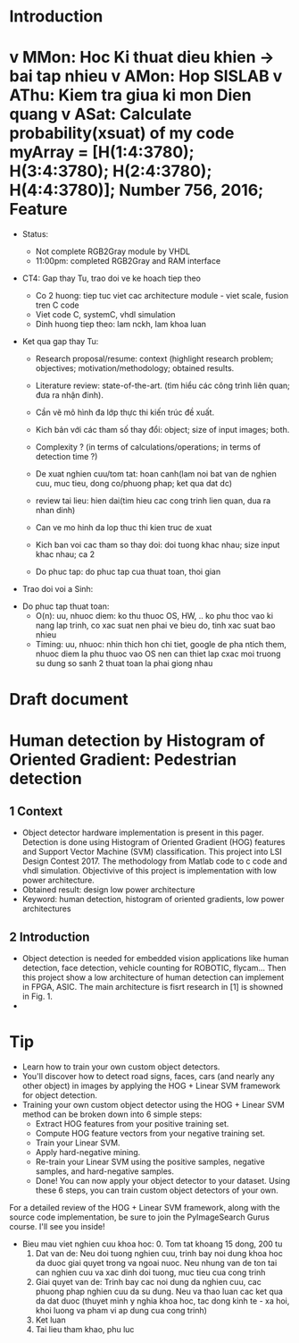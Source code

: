 <!---
/*******************************************************************************
// Project name   :
// File name      : Weekday.md
// Created date   : Sun 19 Mar 2017
// Author         : Huy Hung Ho
// Last modified  : Thu 23 Mar 2017
// Desc           :
*******************************************************************************/
-->
Introduction
============
v	MMon:	Hoc Ki thuat dieu khien -> bai tap nhieu
v	AMon:	Hop SISLAB
v	AThu:	Kiem tra giua ki mon Dien quang
v	ASat:	Calculate probability(xsuat) of my code
	myArray = [H(1:4:3780); H(3:4:3780); H(2:4:3780); H(4:4:3780)];
	Number 756, 2016;
Feature
=======
- Status:
	+ Not complete RGB2Gray module by VHDL
	+ 11:00pm: completed RGB2Gray and RAM interface

- CT4: Gap thay Tu, trao doi ve ke hoach tiep theo
	+ Co 2 huong: tiep tuc viet cac architecture module - viet scale, fusion
	  tren C code
	+ Viet code C, systemC, vhdl simulation
	+ Dinh huong tiep theo: lam nckh, lam khoa luan

- Ket qua gap thay Tu:
	+ Research proposal/resume: context (highlight research problem; objectives; motivation/methodology; obtained results.
	+ Literature review: state-of-the-art. (tìm hiểu các công trình liên quan; đưa ra nhận đinh).
	+ Cần vẽ mô hình đa lớp thực thi kiến trúc đề xuất.
	+ Kich bản với các tham số thay đổi: object; size of input images; both.
	+ Complexity ? (in terms of calculations/operations; in terms of detection time ?)


	+ De xuat nghien cuu/tom tat: hoan canh(lam noi bat van de nghien cuu,
	  muc tieu, dong co/phuong phap; ket qua dat dc)
	+ review tai lieu: hien dai(tim hieu cac cong trinh lien quan, dua ra
	  nhan dinh)
	+ Can ve mo hinh da lop thuc thi kien truc de xuat
	+ Kich ban voi cac tham so thay doi: doi tuong khac nhau; size input
	  khac nhau; ca 2
	+ Do phuc tap: do phuc tap cua thuat toan, thoi gian


- Trao doi voi a Sinh:
+ Do phuc tap thuat toan:
	- O(n): uu, nhuoc diem: ko thu thuoc OS, HW, .. ko phu thoc vao ki nang
	lap trinh, co xac suat nen phai ve bieu do, tinh xac suat bao nhieu
	- Timing: uu, nhuoc: nhin thich hon chi tiet, google de pha ntich them,
	nhuoc diem la phu thuoc vao OS nen can thiet lap cxac moi truong su dung
	so sanh 2 thuat toan la phai giong nhau

Draft document
==============
# Human detection by Histogram of Oriented Gradient: Pedestrian detection
## 1 Context
* Object detector hardware implementation is present in this pager. Detection is done using Histogram of Oriented Gradient (HOG) features and Support Vector Machine (SVM) classification. This project into LSI Design Contest 2017. The methodology from Matlab code to c code and vhdl simulation. Objectivive of this project is implementation with low power architecture.
* Obtained result: design low power architecture
* Keyword: human detection, histogram of oriented gradients, low power architectures
## 2 Introduction
* Object detection is needed for embedded vision applications like human detection, face detection, vehicle counting for ROBOTIC, flycam... Then this project show a low architecture of human detection can implement in FPGA, ASIC. The main architecture is fisrt research in [1] is showned in Fig. 1.
*


Tip
===
* Learn how to train your own custom object detectors.
* You'll discover how to detect road signs, faces, cars (and nearly any other object) in images by applying the HOG + Linear SVM framework for object detection.
* Training your own custom object detector using the HOG + Linear SVM method can be broken down into 6 simple steps:
	* Extract HOG features from your positive training set.
	* Compute HOG feature vectors from your negative training set.
	* Train your Linear SVM.
	* Apply hard-negative mining.
	* Re-train your Linear SVM using the positive samples, negative samples, and hard-negative samples.
	* Done! You can now apply your object detector to your dataset.
Using these 6 steps, you can train custom object detectors of your own.

For a detailed review of the HOG + Linear SVM framework, along with the source code implementation, be sure to join the PyImageSearch Gurus course. I'll see you inside!

* Bieu mau viet nghien cuu khoa hoc:
	0. Tom tat khoang 15 dong, 200 tu
	1. Dat van de: Neu doi tuong nghien cuu, trinh bay noi dung khoa hoc da
	  duoc giai quyet trong va ngoai nuoc. Neu nhung van de ton tai can
	  nghien cuu va xac dinh doi tuong, muc tieu cua cong trinh
	2. Giai quyet van de: Trinh bay cac noi dung da nghien cuu, cac phuong
	   phap nghien cuu da su dung. Neu va thao luan cac ket qua da dat duoc
	   (thuyet minh y nghia khoa hoc, tac dong kinh te - xa hoi,  khoi luong
	   va pham vi ap dung cua cong trinh)
	3. Ket luan
	4. Tai lieu tham khao, phu luc

